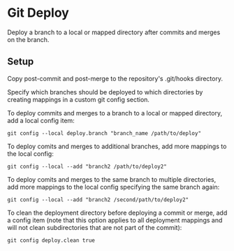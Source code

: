 # Git Deploy

Deploy a branch to a local or mapped directory after commits and merges on the branch.

## Setup

Copy post-commit and post-merge to the repository's .git/hooks directory.

Specify which branches should be deployed to which directories by creating mappings in a custom git config section. 

To deploy commits and merges to a branch to a local or mapped directory, add a local config item:                                                                

```
git config --local deploy.branch "branch_name /path/to/deploy"           
```

To deploy comits and merges to additional branches, add more mappings to the local config:       

```
git config --local --add "branch2 /path/to/deploy2"                      
```

To deploy comits and merges to the same branch to multiple directories, add more mappings to the local config specifying the same branch again:                              

```
git config --local --add "branch2 /second/path/to/deploy2"               
```

To clean the deployment directory before deploying a commit or merge, add a config item (note that this option applies to all deployment mappings and will not clean subdirectories that are not part of the commit):                      

```
git config deploy.clean true                                             
```
